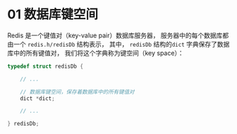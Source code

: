 # 01 数据库键空间

Redis 是一个键值对（key-value pair）数据库服务器， 服务器中的每个数据库都由一个 `redis.h/redisDb` 结构表示， 其中， `redisDb` 结构的`dict` 字典保存了数据库中的所有键值对， 我们将这个字典称为键空间（key space）：

```c
typedef struct redisDb {

    // ...

    // 数据库键空间，保存着数据库中的所有键值对
    dict *dict;

    // ...

} redisDb;
```

